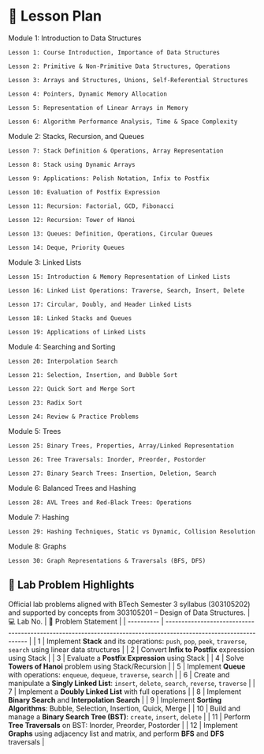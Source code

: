# 📘 Lesson Plan 
Module 1: Introduction to Data Structures 

    Lesson 1: Course Introduction, Importance of Data Structures

    Lesson 2: Primitive & Non-Primitive Data Structures, Operations

    Lesson 3: Arrays and Structures, Unions, Self-Referential Structures

    Lesson 4: Pointers, Dynamic Memory Allocation

    Lesson 5: Representation of Linear Arrays in Memory

    Lesson 6: Algorithm Performance Analysis, Time & Space Complexity

Module 2: Stacks, Recursion, and Queues 

    Lesson 7: Stack Definition & Operations, Array Representation

    Lesson 8: Stack using Dynamic Arrays

    Lesson 9: Applications: Polish Notation, Infix to Postfix

    Lesson 10: Evaluation of Postfix Expression

    Lesson 11: Recursion: Factorial, GCD, Fibonacci

    Lesson 12: Recursion: Tower of Hanoi

    Lesson 13: Queues: Definition, Operations, Circular Queues

    Lesson 14: Deque, Priority Queues

Module 3: Linked Lists 

    Lesson 15: Introduction & Memory Representation of Linked Lists

    Lesson 16: Linked List Operations: Traverse, Search, Insert, Delete

    Lesson 17: Circular, Doubly, and Header Linked Lists

    Lesson 18: Linked Stacks and Queues

    Lesson 19: Applications of Linked Lists

Module 4: Searching and Sorting 

    Lesson 20: Interpolation Search

    Lesson 21: Selection, Insertion, and Bubble Sort

    Lesson 22: Quick Sort and Merge Sort

    Lesson 23: Radix Sort

    Lesson 24: Review & Practice Problems

Module 5: Trees 

    Lesson 25: Binary Trees, Properties, Array/Linked Representation

    Lesson 26: Tree Traversals: Inorder, Preorder, Postorder

    Lesson 27: Binary Search Trees: Insertion, Deletion, Search

Module 6: Balanced Trees and Hashing 

    Lesson 28: AVL Trees and Red-Black Trees: Operations

Module 7: Hashing 

    Lesson 29: Hashing Techniques, Static vs Dynamic, Collision Resolution
    
Module 8: Graphs 

    Lesson 30: Graph Representations & Traversals (BFS, DFS)

## 🧪 Lab Problem Highlights

Official lab problems aligned with BTech Semester 3 syllabus (303105202) and supported by concepts from 303105201 – Design of Data Structures.
| 💻 Lab No. | 🔧 Problem Statement                                                                                             |
| ---------- | ---------------------------------------------------------------------------------------------------------------- |
| 1          | Implement **Stack** and its operations: `push`, `pop`, `peek`, `traverse`, `search` using linear data structures |
| 2          | Convert **Infix to Postfix** expression using Stack                                                              |
| 3          | Evaluate a **Postfix Expression** using Stack                                                                    |
| 4          | Solve **Towers of Hanoi** problem using Stack/Recursion                                                          |
| 5          | Implement **Queue** with operations: `enqueue`, `dequeue`, `traverse`, `search`                                  |
| 6          | Create and manipulate a **Singly Linked List**: `insert`, `delete`, `search`, `reverse`, `traverse`              |
| 7          | Implement a **Doubly Linked List** with full operations                                                          |
| 8          | Implement **Binary Search** and **Interpolation Search**                                                         |
| 9          | Implement **Sorting Algorithms**: Bubble, Selection, Insertion, Quick, Merge                                     |
| 10         | Build and manage a **Binary Search Tree (BST)**: `create`, `insert`, `delete`                                    |
| 11         | Perform **Tree Traversals** on BST: Inorder, Preorder, Postorder                                                 |
| 12         | Implement **Graphs** using adjacency list and matrix, and perform **BFS** and **DFS** traversals                 |




